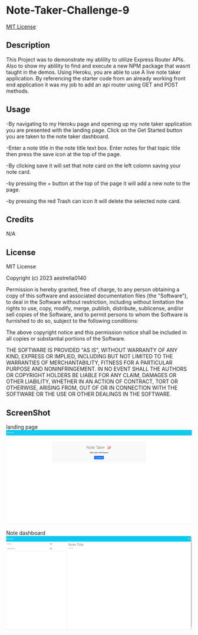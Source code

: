 # Note-Taker-Challenge-9
[MIT License](https://opensource.org/licenses/MIT)
## Description

This Project was to demonstrate my ablility to utilize Express Router APIs. Also to show my ablility to find and execute a new NPM package that wasnt taught in the demos. Using Heroku, you are able to use A live note taker application. By referencing the starter code from an already working front end application it was my job to add an api router using GET and POST methods. 


## Usage

-By navigating to my Heroku page and opening up my note taker application you are presented with the landing page. Click on the Get Started button you are taken to the note taker dashboard.

-Enter a note title in the note title text box. Enter notes for that topic title then press the save icon at the top of the page.

-By clicking save it will set that note card on the left colomn saving your note card.

-by pressing the + button at the top of the page it will add a new note to the page.

-by pressing the red Trash can icon It will delete the selected note card.

## Credits

N/A

## License

MIT License

Copyright (c) 2023 aestrella0140

Permission is hereby granted, free of charge, to any person obtaining a copy
of this software and associated documentation files (the "Software"), to deal
in the Software without restriction, including without limitation the rights
to use, copy, modify, merge, publish, distribute, sublicense, and/or sell
copies of the Software, and to permit persons to whom the Software is
furnished to do so, subject to the following conditions:

The above copyright notice and this permission notice shall be included in all
copies or substantial portions of the Software.

THE SOFTWARE IS PROVIDED "AS IS", WITHOUT WARRANTY OF ANY KIND, EXPRESS OR
IMPLIED, INCLUDING BUT NOT LIMITED TO THE WARRANTIES OF MERCHANTABILITY,
FITNESS FOR A PARTICULAR PURPOSE AND NONINFRINGEMENT. IN NO EVENT SHALL THE
AUTHORS OR COPYRIGHT HOLDERS BE LIABLE FOR ANY CLAIM, DAMAGES OR OTHER
LIABILITY, WHETHER IN AN ACTION OF CONTRACT, TORT OR OTHERWISE, ARISING FROM,
OUT OF OR IN CONNECTION WITH THE SOFTWARE OR THE USE OR OTHER DEALINGS IN THE
SOFTWARE.

## ScreenShot

landing page
![Alt text](<screenshots/landing page.png>)

Note dashboard
![Alt text](<screenshots/note page.png>)
